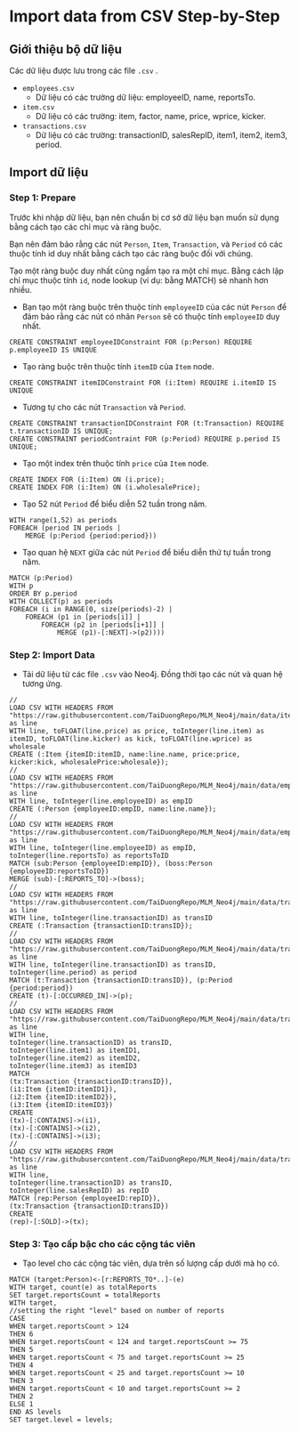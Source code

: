 # Import data from CSV Step-by-Step

## Giới thiệu bộ dữ liệu

Các dữ liệu được lưu trong các file `.csv` .

- `employees.csv`
  - Dữ liệu có các trường dữ liệu: employeeID, name, reportsTo.
- `item.csv`
  - Dữ liệu có các trường: item, factor, name, price, wprice, kicker.
- `transactions.csv`
  - Dữ liệu có các trường: transactionID, salesRepID, item1, item2, item3, period.

## Import dữ liệu

### Step 1: Prepare

Trước khi nhập dữ liệu, bạn nên chuẩn bị cơ sở dữ liệu bạn muốn sử dụng bằng cách tạo các chỉ mục và ràng buộc.

Bạn nên đảm bảo rằng các nút `Person`, `Item`, `Transaction`, và `Period` có các thuộc tính id duy nhất bằng cách tạo các ràng buộc đối với chúng.

Tạo một ràng buộc duy nhất cũng ngầm tạo ra một chỉ mục. Bằng cách lập chỉ mục thuộc tính `id`, node lookup (ví dụ: bằng MATCH) sẽ nhanh hơn nhiều.

- Bạn tạo một ràng buộc trên thuộc tính `employeeID` của các nút `Person` để đảm bảo rằng các nút có nhãn `Person` sẽ có thuộc tính `employeeID` duy nhất.

```cypher
CREATE CONSTRAINT employeeIDConstraint FOR (p:Person) REQUIRE p.employeeID IS UNIQUE
```

- Tạo ràng buộc trên thuộc tính `itemID` của `Item` node.

```cypher
CREATE CONSTRAINT itemIDConstraint FOR (i:Item) REQUIRE i.itemID IS UNIQUE
```

- Tương tự cho các nút `Transaction` và `Period`.

```cypher
CREATE CONSTRAINT transactionIDConstraint FOR (t:Transaction) REQUIRE t.transactionID IS UNIQUE;
CREATE CONSTRAINT periodContraint FOR (p:Period) REQUIRE p.period IS UNIQUE;
```

- Tạo một index trên thuộc tính `price` của `Item` node.

```cypher
CREATE INDEX FOR (i:Item) ON (i.price);
CREATE INDEX FOR (i:Item) ON (i.wholesalePrice);
```

- Tạo 52 nút `Period` để biểu diễn 52 tuần trong năm.

```cypher
WITH range(1,52) as periods
FOREACH (period IN periods |
	MERGE (p:Period {period:period}))
```

- Tạo quan hệ `NEXT` giữa các nút `Period` để biểu diễn thứ tự tuần trong năm.

```cypher
MATCH (p:Period)
WITH p
ORDER BY p.period
WITH COLLECT(p) as periods
FOREACH (i in RANGE(0, size(periods)-2) |
	FOREACH (p1 in [periods[i]] |
		FOREACH (p2 in [periods[i+1]] |
			MERGE (p1)-[:NEXT]->(p2))))
```

### Step 2: Import Data

- Tải dữ liệu từ các file `.csv` vào Neo4j. Đồng thời tạo các nút và quan hệ tương ứng.

```cypher
//
LOAD CSV WITH HEADERS FROM "https://raw.githubusercontent.com/TaiDuongRepo/MLM_Neo4j/main/data/item.csv" as line
WITH line, toFLOAT(line.price) as price, toInteger(line.item) as itemID, toFLOAT(line.kicker) as kick, toFLOAT(line.wprice) as wholesale
CREATE (:Item {itemID:itemID, name:line.name, price:price, kicker:kick, wholesalePrice:wholesale});
//
LOAD CSV WITH HEADERS FROM "https://raw.githubusercontent.com/TaiDuongRepo/MLM_Neo4j/main/data/employees.csv" as line
WITH line, toInteger(line.employeeID) as empID
CREATE (:Person {employeeID:empID, name:line.name});
//
LOAD CSV WITH HEADERS FROM "https://raw.githubusercontent.com/TaiDuongRepo/MLM_Neo4j/main/data/employees.csv" as line
WITH line, toInteger(line.employeeID) as empID, toInteger(line.reportsTo) as reportsToID
MATCH (sub:Person {employeeID:empID}), (boss:Person {employeeID:reportsToID})
MERGE (sub)-[:REPORTS_TO]->(boss);
//
LOAD CSV WITH HEADERS FROM "https://raw.githubusercontent.com/TaiDuongRepo/MLM_Neo4j/main/data/transactions.csv" as line
WITH line, toInteger(line.transactionID) as transID
CREATE (:Transaction {transactionID:transID});
//
LOAD CSV WITH HEADERS FROM "https://raw.githubusercontent.com/TaiDuongRepo/MLM_Neo4j/main/data/transactions.csv" as line
WITH line, toInteger(line.transactionID) as transID, toInteger(line.period) as period
MATCH (t:Transaction {transactionID:transID}), (p:Period {period:period})
CREATE (t)-[:OCCURRED_IN]->(p);
//
LOAD CSV WITH HEADERS FROM "https://raw.githubusercontent.com/TaiDuongRepo/MLM_Neo4j/main/data/transactions.csv" as line
WITH line,
toInteger(line.transactionID) as transID,
toInteger(line.item1) as itemID1,
toInteger(line.item2) as itemID2,
toInteger(line.item3) as itemID3
MATCH
(tx:Transaction {transactionID:transID}),
(i1:Item {itemID:itemID1}),
(i2:Item {itemID:itemID2}),
(i3:Item {itemID:itemID3})
CREATE
(tx)-[:CONTAINS]->(i1),
(tx)-[:CONTAINS]->(i2),
(tx)-[:CONTAINS]->(i3);
//
LOAD CSV WITH HEADERS FROM "https://raw.githubusercontent.com/TaiDuongRepo/MLM_Neo4j/main/data/transactions.csv" as line
WITH line,
toInteger(line.transactionID) as transID,
toInteger(line.salesRepID) as repID
MATCH (rep:Person {employeeID:repID}),
(tx:Transaction {transactionID:transID})
CREATE
(rep)-[:SOLD]->(tx);
```

### Step 3: Tạo cấp bậc cho các cộng tác viên

- Tạo level cho các cộng tác viên, dựa trên số lượng cấp dưới mà họ có.

```cypher
MATCH (target:Person)<-[r:REPORTS_TO*..]-(e)
WITH target, count(e) as totalReports
SET target.reportsCount = totalReports
WITH target,
//setting the right "level" based on number of reports
CASE
WHEN target.reportsCount > 124
THEN 6
WHEN target.reportsCount < 124 and target.reportsCount >= 75
THEN 5
WHEN target.reportsCount < 75 and target.reportsCount >= 25
THEN 4
WHEN target.reportsCount < 25 and target.reportsCount >= 10
THEN 3
WHEN target.reportsCount < 10 and target.reportsCount >= 2
THEN 2
ELSE 1
END AS levels
SET target.level = levels;
```
